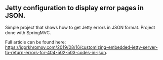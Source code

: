 ## Jetty configuration to display error pages in JSON.

Simple project that shows how to get Jetty errors in JSON format.
Project done with SpringMVC.

Full article can be found here: https://igorkhromov.com/2019/08/16/customizing-embedded-jetty-server-to-return-errors-for-404-502-503-codes-in-json.
